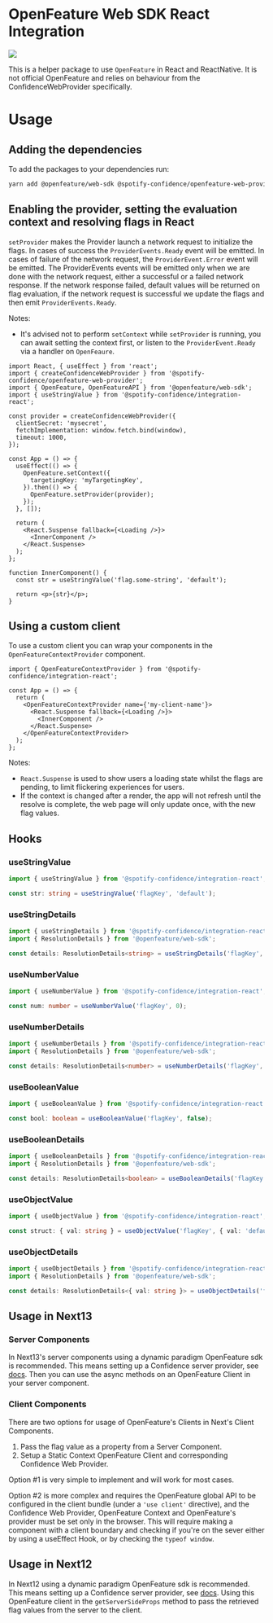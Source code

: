 # OpenFeature Web SDK React Integration

![](https://img.shields.io/badge/lifecycle-beta-a0c3d2.svg)

This is a helper package to use `OpenFeature` in React and ReactNative. It is not official OpenFeature and relies on behaviour from
the ConfidenceWebProvider specifically.

# Usage

## Adding the dependencies

To add the packages to your dependencies run:

```sh
yarn add @openfeature/web-sdk @spotify-confidence/openfeature-web-provider @spotify-confidence/integration-react
```

## Enabling the provider, setting the evaluation context and resolving flags in React

`setProvider` makes the Provider launch a network request to initialize the flags. In cases of success the `ProviderEvents.Ready`
event will be emitted. In cases of failure of the network request, the `ProviderEvent.Error` event will be emitted. The
ProviderEvents events will be emitted only when we are done with the network request, either a successful or a failed
network response. If the network response failed, default values will be returned on flag evaluation, if the network
request is successful we update the flags and then emit `ProviderEvents.Ready`.

Notes:

- It's advised not to perform `setContext` while `setProvider` is running, you can await setting the context first, or listen to the `ProviderEvent.Ready` via a handler on `OpenFeaure`.

```tsx
import React, { useEffect } from 'react';
import { createConfidenceWebProvider } from '@spotify-confidence/openfeature-web-provider';
import { OpenFeature, OpenFeatureAPI } from '@openfeature/web-sdk';
import { useStringValue } from '@spotify-confidence/integration-react';

const provider = createConfidenceWebProvider({
  clientSecret: 'mysecret',
  fetchImplementation: window.fetch.bind(window),
  timeout: 1000,
});

const App = () => {
  useEffect(() => {
    OpenFeature.setContext({
      targetingKey: 'myTargetingKey',
    }).then(() => {
      OpenFeature.setProvider(provider);
    });
  }, []);

  return (
    <React.Suspense fallback={<Loading />}>
      <InnerComponent />
    </React.Suspense>
  );
};

function InnerComponent() {
  const str = useStringValue('flag.some-string', 'default');

  return <p>{str}</p>;
}
```

## Using a custom client

To use a custom client you can wrap your components in the `OpenFeatureContextProvider` component.

```tsx
import { OpenFeatureContextProvider } from '@spotify-confidence/integration-react';

const App = () => {
  return (
    <OpenFeatureContextProvider name={'my-client-name'}>
      <React.Suspense fallback={<Loading />}>
        <InnerComponent />
      </React.Suspense>
    </OpenFeatureContextProvider>
  );
};
```

Notes:

- `React.Suspense` is used to show users a loading state whilst the flags are pending, to limit flickering experiences for users.
- If the context is changed after a render, the app will not refresh until the resolve is complete, the web page will only update once, with the new flag values.

## Hooks

### useStringValue

```ts
import { useStringValue } from '@spotify-confidence/integration-react';

const str: string = useStringValue('flagKey', 'default');
```

### useStringDetails

```ts
import { useStringDetails } from '@spotify-confidence/integration-react';
import { ResolutionDetails } from '@openfeature/web-sdk';

const details: ResolutionDetails<string> = useStringDetails('flagKey', 'default');
```

### useNumberValue

```ts
import { useNumberValue } from '@spotify-confidence/integration-react';

const num: number = useNumberValue('flagKey', 0);
```

### useNumberDetails

```ts
import { useNumberDetails } from '@spotify-confidence/integration-react';
import { ResolutionDetails } from '@openfeature/web-sdk';

const details: ResolutionDetails<number> = useNumberDetails('flagKey', 0);
```

### useBooleanValue

```ts
import { useBooleanValue } from '@spotify-confidence/integration-react';

const bool: boolean = useBooleanValue('flagKey', false);
```

### useBooleanDetails

```ts
import { useBooleanDetails } from '@spotify-confidence/integration-react';
import { ResolutionDetails } from '@openfeature/web-sdk';

const details: ResolutionDetails<boolean> = useBooleanDetails('flagKey', false);
```

### useObjectValue

```ts
import { useObjectValue } from '@spotify-confidence/integration-react';

const struct: { val: string } = useObjectValue('flagKey', { val: 'default' });
```

### useObjectDetails

```ts
import { useObjectDetails } from '@spotify-confidence/integration-react';
import { ResolutionDetails } from '@openfeature/web-sdk';

const details: ResolutionDetails<{ val: string }> = useObjectDetails('flagKey', { val: 'default' });
```

## Usage in Next13

### Server Components

In Next13's server components using a dynamic paradigm OpenFeature sdk is recommended. This means setting up a
Confidence server provider, see [docs](../openfeature-server-provider/README.md). Then you can use the async methods on
an OpenFeature Client in your server component.

### Client Components

There are two options for usage of OpenFeature's Clients in Next's Client Components.

1.  Pass the flag value as a property from a Server Component.
1.  Setup a Static Context OpenFeature Client and corresponding Confidence Web Provider.

Option #1 is very simple to implement and will work for most cases.

Option #2 is more complex and requires the OpenFeature global API to be configured in the client bundle (under a
`'use client'` directive), and the Confidence Web Provider, OpenFeature Context and OpenFeature's provider must be
set only in the browser. This will require making a component with a client boundary and checking if you're on the sever
either by using a useEffect Hook, or by checking the `typeof window`.

## Usage in Next12

In Next12 using a dynamic paradigm OpenFeature sdk is recommended. This means setting up a
Confidence server provider, see [docs](../openfeature-server-provider/README.md). Using this OpenFeature client in the
`getServerSideProps` method to pass the retrieved flag values from the server to the client.
